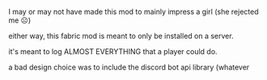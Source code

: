 I may or may not have made this mod to mainly impress a girl (she rejected me ☹️)

either way, this fabric mod is meant to only be installed on a server.

it's meant to log ALMOST EVERYTHING that a player could do.

a bad design choice was to include the discord bot api library (whatever 

